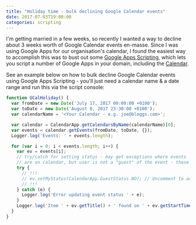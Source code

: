 ```yaml
---
title: "Holiday time - bulk declining Google Calendar events"
date: 2017-07-03T19:00:00
categories: scripting
---
```


I'm getting married in a few weeks, so recently I wanted a way to decline about 3 weeks worth of Google Calendar events en-masse. Since I was using Google Apps for our organisation's calendar, I found the easiest way to accomplish this was to bust out some [Google Apps Scripting](https://www.google.com/script/start/), which lets you script a number of Google Apps in your domain, including the [Calendar](https://developers.google.com/apps-script/reference/calendar/calendar-event). 

See an example below on how to bulk decline Google Calendar events using Google Apps Scripting - you'll just need a calendar name & a date range and run this via the script console:

```javascript
function GCalHoliday() {
  var fromDate = new Date('July 17, 2017 00:00:00 +0100');
  var toDate = new Date('August 8, 2017 23:30:00 +0100');
  var calendarName = '<Your Calendar - e.g. joe@bloggs.com>';

  var calendar = CalendarApp.getCalendarsByName(calendarName)[0];
  var events = calendar.getEvents(fromDate, toDate, {});
  Logger.log('Events: ' + events.length);

  for (var i = 0; i < events.length; i++) {
    var ev = events[i];
    // try/catch for setting status - may get exceptions where events 
    // are on calendar, but user is not a "guest" of the event - these can be ignored
    try {
      // !!!
      // ev.setMyStatus(CalendarApp.GuestStatus.NO); // Uncomment to actually update status
      // !!!
    } catch (e) {
      Logger.log('Error updating event status ' + e);
    }
    Logger.log('Item ' + ev.getTitle() + ' found on ' + ev.getStartTime() + ' marked as declined');
  }
}
```